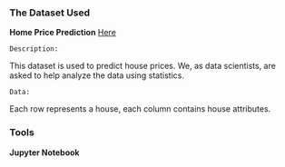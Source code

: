 ### **The Dataset Used**

**Home Price Prediction** [Here](https://www.kaggle.com/c/house-prices-advanced-regression-techniques/data)

    Description:

This dataset is used to predict house prices. We, as data scientists, are asked to help analyze the data using statistics.

    Data:
Each row represents a house, each column contains house attributes.

### **Tools**

**Jupyter Notebook**